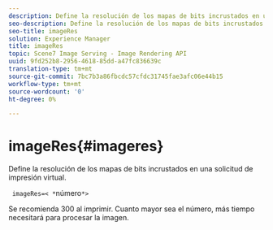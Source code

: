 ```yaml
---
description: Define la resolución de los mapas de bits incrustados en una solicitud de impresión virtual.
seo-description: Define la resolución de los mapas de bits incrustados en una solicitud de impresión virtual.
seo-title: imageRes
solution: Experience Manager
title: imageRes
topic: Scene7 Image Serving - Image Rendering API
uuid: 9fd252b8-2956-4618-85dd-a47fc836639c
translation-type: tm+mt
source-git-commit: 7bc7b3a86fbcdc57cfdc31745fae3afc06e44b15
workflow-type: tm+mt
source-wordcount: '0'
ht-degree: 0%

---
```



# imageRes{#imageres}

Define la resolución de los mapas de bits incrustados en una solicitud de impresión virtual.

` imageRes=< *`número`*>`

Se recomienda 300 al imprimir. Cuanto mayor sea el número, más tiempo necesitará para procesar la imagen.

